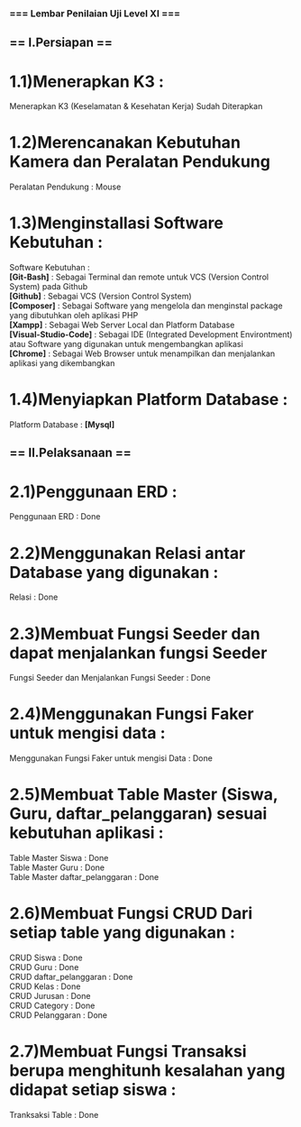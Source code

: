 ### === Lembar Penilaian Uji Level XI ===

## == I.Persiapan ==

# 1.1)Menerapkan K3 :

Menerapkan K3 (Keselamatan & Kesehatan Kerja) Sudah Diterapkan

# 1.2)Merencanakan Kebutuhan Kamera dan Peralatan Pendukung

Peralatan Pendukung : Mouse

# 1.3)Menginstallasi Software Kebutuhan :

Software Kebutuhan : <br>
**[Git-Bash]** : Sebagai Terminal dan remote untuk VCS (Version Control System) pada Github <br>
**[Github]** : Sebagai VCS (Version Control System) <br>
**[Composer]** : Sebagai Software yang mengelola dan menginstal package yang dibutuhkan oleh aplikasi PHP <br>
**[Xampp]** : Sebagai Web Server Local dan Platform Database <br>
**[Visual-Studio-Code]** : Sebagai IDE (Integrated Development Environtment) atau Software yang digunakan untuk mengembangkan aplikasi <br>
**[Chrome]** : Sebagai Web Browser untuk menampilkan dan menjalankan aplikasi yang dikembangkan <br>

# 1.4)Menyiapkan Platform Database :

Platform Database : **[Mysql]**

## == II.Pelaksanaan ==

# 2.1)Penggunaan ERD :

Penggunaan ERD : Done

# 2.2)Menggunakan Relasi antar Database yang digunakan :

Relasi : Done

# 2.3)Membuat Fungsi Seeder dan dapat menjalankan fungsi Seeder

Fungsi Seeder dan Menjalankan Fungsi Seeder : Done

# 2.4)Menggunakan Fungsi Faker untuk mengisi data :

Menggunakan Fungsi Faker untuk mengisi Data : Done

# 2.5)Membuat Table Master (Siswa, Guru, daftar_pelanggaran) sesuai kebutuhan aplikasi :
Table Master Siswa : Done <br>
Table Master Guru : Done <br>
Table Master daftar_pelanggaran : Done <br>

# 2.6)Membuat Fungsi CRUD Dari setiap table yang digunakan :
CRUD Siswa : Done <br>
CRUD Guru : Done <br>
CRUD daftar_pelanggaran : Done <br>
CRUD Kelas : Done <br>
CRUD Jurusan : Done <br>
CRUD Category : Done <br>
CRUD Pelanggaran : Done <br>

# 2.7)Membuat Fungsi Transaksi berupa menghitunh kesalahan yang didapat setiap siswa :
Tranksaksi Table : Done
